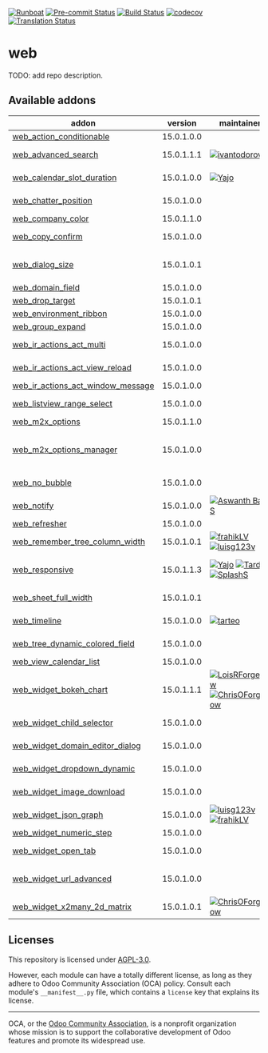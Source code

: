 
[![Runboat](https://img.shields.io/badge/runboat-Try%20me-875A7B.png)](https://runboat.odoo-community.org/builds?repo=OCA/web&target_branch=15.0)
[![Pre-commit Status](https://github.com/OCA/web/actions/workflows/pre-commit.yml/badge.svg?branch=15.0)](https://github.com/OCA/web/actions/workflows/pre-commit.yml?query=branch%3A15.0)
[![Build Status](https://github.com/OCA/web/actions/workflows/test.yml/badge.svg?branch=15.0)](https://github.com/OCA/web/actions/workflows/test.yml?query=branch%3A15.0)
[![codecov](https://codecov.io/gh/OCA/web/branch/15.0/graph/badge.svg)](https://codecov.io/gh/OCA/web)
[![Translation Status](https://translation.odoo-community.org/widgets/web-15-0/-/svg-badge.svg)](https://translation.odoo-community.org/engage/web-15-0/?utm_source=widget)

<!-- /!\ do not modify above this line -->

# web

TODO: add repo description.

<!-- /!\ do not modify below this line -->

<!-- prettier-ignore-start -->

[//]: # (addons)

Available addons
----------------
addon | version | maintainers                                                                                     | summary
--- | --- |-------------------------------------------------------------------------------------------------| ---
[web_action_conditionable](web_action_conditionable/) | 15.0.1.0.0 |                                                                                                 | web_action_conditionable
[web_advanced_search](web_advanced_search/) | 15.0.1.1.1 | [![ivantodorovich](https://github.com/ivantodorovich.png?size=30px)](https://github.com/ivantodorovich) | Easier and more powerful searching tools
[web_calendar_slot_duration](web_calendar_slot_duration/) | 15.0.1.0.0 | [![Yajo](https://github.com/Yajo.png?size=30px)](https://github.com/Yajo)                       | Customizable calendar slot durations
[web_chatter_position](web_chatter_position/) | 15.0.1.0.0 |                                                                                                 | Add an option to change the chatter position
[web_company_color](web_company_color/) | 15.0.1.1.0 |                                                                                                 | Web Company Color
[web_copy_confirm](web_copy_confirm/) | 15.0.1.0.0 |                                                                                                 | Show confirmation dialogue before copying records
[web_dialog_size](web_dialog_size/) | 15.0.1.0.1 |                                                                                                 | A module that lets the user expand a dialog box to the full screen width.
[web_domain_field](web_domain_field/) | 15.0.1.0.0 |                                                                                                 | Use computed field as domain
[web_drop_target](web_drop_target/) | 15.0.1.0.1 |                                                                                                 | Allows to drag files into Odoo
[web_environment_ribbon](web_environment_ribbon/) | 15.0.1.0.0 |                                                                                                 | Web Environment Ribbon
[web_group_expand](web_group_expand/) | 15.0.1.0.0 |                                                                                                 | Group Expand Buttons
[web_ir_actions_act_multi](web_ir_actions_act_multi/) | 15.0.1.0.0 |                                                                                                 | Enables triggering of more than one action on ActionManager
[web_ir_actions_act_view_reload](web_ir_actions_act_view_reload/) | 15.0.1.0.0 |                                                                                                 | Enables reload of the current view via ActionManager
[web_ir_actions_act_window_message](web_ir_actions_act_window_message/) | 15.0.1.0.0 |                                                                                                 | Show a message box to users
[web_listview_range_select](web_listview_range_select/) | 15.0.1.0.0 |                                                                                                 | Enables selecting a range of records using the shift key
[web_m2x_options](web_m2x_options/) | 15.0.1.1.0 |                                                                                                 | web_m2x_options
[web_m2x_options_manager](web_m2x_options_manager/) | 15.0.1.0.0 |                                                                                                 | Adds an interface to manage the "Create" and "Create and Edit" options for specific models and fields.
[web_no_bubble](web_no_bubble/) | 15.0.1.0.0 |                                                                                                 | Remove the bubbles from the web interface
[web_notify](web_notify/) | 15.0.1.0.0 | [![Aswanth Babu S](https://github.com/gh-aswanth.png?size=30px)](https://github.com/gh-aswanth) | Web Notify
[web_refresher](web_refresher/) | 15.0.1.0.0 |                                                                                                 | Web Refresher
[web_remember_tree_column_width](web_remember_tree_column_width/) | 15.0.1.0.1 | [![frahikLV](https://github.com/frahikLV.png?size=30px)](https://github.com/frahikLV) [![luisg123v](https://github.com/luisg123v.png?size=30px)](https://github.com/luisg123v) | Remember the tree columns' widths across sessions.
[web_responsive](web_responsive/) | 15.0.1.1.3 | [![Yajo](https://github.com/Yajo.png?size=30px)](https://github.com/Yajo) [![Tardo](https://github.com/Tardo.png?size=30px)](https://github.com/Tardo) [![SplashS](https://github.com/SplashS.png?size=30px)](https://github.com/SplashS) | Responsive web client, community-supported[web_search_with_and](web_search_with_and/) | 15.0.1.0.0 |  | Use AND conditions on omnibar search
[web_sheet_full_width](web_sheet_full_width/) | 15.0.1.0.1 |  | Use the whole available screen width when displaying sheets
[web_timeline](web_timeline/) | 15.0.1.0.0 | [![tarteo](https://github.com/tarteo.png?size=30px)](https://github.com/tarteo) | Interactive visualization chart to show events in time
[web_tree_dynamic_colored_field](web_tree_dynamic_colored_field/) | 15.0.1.0.0 |  | Allows you to dynamically color fields on tree views
[web_view_calendar_list](web_view_calendar_list/) | 15.0.1.0.0 |  | Show calendars as a List
[web_widget_bokeh_chart](web_widget_bokeh_chart/) | 15.0.1.1.1 | [![LoisRForgeFlow](https://github.com/LoisRForgeFlow.png?size=30px)](https://github.com/LoisRForgeFlow) [![ChrisOForgeFlow](https://github.com/ChrisOForgeFlow.png?size=30px)](https://github.com/ChrisOForgeFlow) | This widget allows to display charts using Bokeh library.
[web_widget_child_selector](web_widget_child_selector/) | 15.0.1.0.0 |                                                                                                 | Widget used for navigation on hierarchy fields
[web_widget_domain_editor_dialog](web_widget_domain_editor_dialog/) | 15.0.1.0.0 |                                                                                                 | Recovers the Domain Editor Dialog functionality
[web_widget_dropdown_dynamic](web_widget_dropdown_dynamic/) | 15.0.1.0.0 |                                                                                                 | This module adds support for dynamic dropdown widget
[web_widget_image_download](web_widget_image_download/) | 15.0.1.0.0 |                                                                                                 | Allows to download any image from its widget
[web_widget_json_graph](web_widget_json_graph/) | 15.0.1.0.0 | [![luisg123v](https://github.com/luisg123v.png?size=30px)](https://github.com/luisg123v) [![frahikLV](https://github.com/frahikLV.png?size=30px)](https://github.com/frahikLV) | Draw json fields with graphs.
[web_widget_numeric_step](web_widget_numeric_step/) | 15.0.1.0.0 |                                                                                                 | Web Widget Numeric Step
[web_widget_open_tab](web_widget_open_tab/) | 15.0.1.0.0 |                                                                                                 | Allow to open record from trees on new tab from tree views
[web_widget_url_advanced](web_widget_url_advanced/) | 15.0.1.0.0 |                                                                                                 | This module extends URL widget for displaying anchors with custom labels.
[web_widget_x2many_2d_matrix](web_widget_x2many_2d_matrix/) | 15.0.1.0.1 | [![ChrisOForgeFlow](https://github.com/ChrisOForgeFlow.png?size=30px)](https://github.com/ChrisOForgeFlow) | Show list fields as a matrix

[//]: # (end addons)

<!-- prettier-ignore-end -->

## Licenses

This repository is licensed under [AGPL-3.0](LICENSE).

However, each module can have a totally different license, as long as they adhere to Odoo Community Association (OCA)
policy. Consult each module's `__manifest__.py` file, which contains a `license` key
that explains its license.

----
OCA, or the [Odoo Community Association](http://odoo-community.org/), is a nonprofit
organization whose mission is to support the collaborative development of Odoo features
and promote its widespread use.
